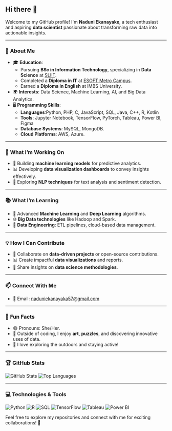 ## Hi there 👋

Welcome to my GitHub profile! I'm **Naduni Ekanayake**, a tech enthusiast and aspiring **data scientist** passionate about transforming raw data into actionable insights. 

---

### 🌟 **About Me**
- 🎓 **Education**: 
  - Pursuing **BSc in Information Technology**, specializing in **Data Science** at [SLIIT](https://www.sliit.lk).
  - Completed a **Diploma in IT** at [ESOFT Metro Campus](https://esoft.lk).
  - Earned a **Diploma in English** at IMBS University.
- 🌍 **Interests**: Data Science, Machine Learning, AI, and Big Data Analytics.
- 🖥️ **Programming Skills**:
  - **Languages**:Python, PHP, C, JavaScript, SQL, Java, C++, R, Kotlin
  - **Tools**: Jupyter Notebook, TensorFlow, PyTorch, Tableau, Power BI, Figma
  - **Database Systems**: MySQL, MongoDB.
  - **Cloud Platforms**: AWS, Azure.

---

### 🚀 **What I’m Working On**
- 🔎 Building **machine learning models** for predictive analytics.
- 📊 Developing **data visualization dashboards** to convey insights effectively.
- 📂 Exploring **NLP techniques** for text analysis and sentiment detection.

---

### 📚 **What I’m Learning**
- 🤖 Advanced **Machine Learning** and **Deep Learning** algorithms.
- 🌐 **Big Data technologies** like Hadoop and Spark.
- 📡 **Data Engineering**: ETL pipelines, cloud-based data management.

---

### 💡 **How I Can Contribute**
- 🧠 Collaborate on **data-driven projects** or open-source contributions.
- 📊 Create impactful **data visualizations** and reports.
- 🤝 Share insights on **data science methodologies**.

---

### 📫 **Connect With Me**
- 📧 Email: naduniekanayaka57@gmail.com

---

### 📌 **Fun Facts**
- 😄 Pronouns: She/Her.
- 🎨 Outside of coding, I enjoy **art**, **puzzles**, and discovering innovative uses of data.
- 🚴 I love exploring the outdoors and staying active!

---

### 🏆 **GitHub Stats**
![GitHub Stats](https://github-readme-stats.vercel.app/api?username=Naduni-Ekanayake&show_icons=true&theme=radical)
![Top Languages](https://github-readme-stats.vercel.app/api/top-langs/?username=Naduni-Ekanayake&layout=compact&theme=radical)

---

### 💻 **Technologies & Tools**
![Python](https://img.shields.io/badge/-Python-3776AB?style=flat&logo=python&logoColor=white)
![R](https://img.shields.io/badge/-R-276DC3?style=flat&logo=r&logoColor=white)
![SQL](https://img.shields.io/badge/-SQL-CC2927?style=flat&logo=microsoft-sql-server&logoColor=white)
![TensorFlow](https://img.shields.io/badge/-TensorFlow-FF6F00?style=flat&logo=tensorflow&logoColor=white)
![Tableau](https://img.shields.io/badge/-Tableau-E97627?style=flat&logo=tableau&logoColor=white)
![Power BI](https://img.shields.io/badge/-Power%20BI-F2C811?style=flat&logo=power-bi&logoColor=black)

Feel free to explore my repositories and connect with me for exciting collaborations! 🚀
